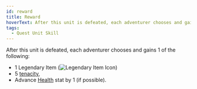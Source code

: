 ```yaml
---
id: reward
title: Reward
hoverText: After this unit is defeated, each adventurer chooses and gains 1 of the following; 1 Legendary Item, 5 tenacity, Advance Health stat by 1 (if possible).
tags:
  - Quest Unit Skill
---
```


After this unit is defeated, each adventurer chooses and gains 1 of the following:
- 1 Legendary Item (<img src="/icons/legendary-item.svg" alt="Legendary Item Icon" class="icon-svg" />)
- 5 [tenacity](/docs/all/other/tenacity),
- Advance [Health](/docs/all/stats/health) stat by 1 (if possible).